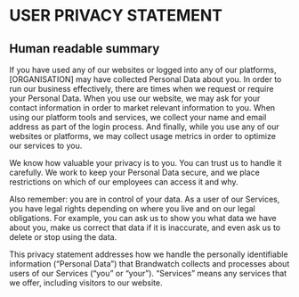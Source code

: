 # USER PRIVACY STATEMENT

## Human readable summary
If you have used any of our websites or logged into any of our platforms, [ORGANISATION] may have collected Personal Data about you. In order to run our business effectively, there are times when we request or require your Personal Data. When you use our website, we may ask for your contact information in order to market relevant information to you. When using our platform tools and services, we collect your name and email address as part of the login process. And finally, while you use any of our websites or platforms, we may collect usage metrics in order to optimize our services to you.

We know how valuable your privacy is to you. You can trust us to handle it carefully. We work to keep your Personal Data secure, and we place restrictions on which of our employees can access it and why.

Also remember: you are in control of your data. As a user of our Services, you have legal rights depending on where you live and on our legal obligations. For example, you can ask us to show you what data we have about you, make us correct that data if it is inaccurate, and even ask us to delete or stop using the data.

This privacy statement addresses how we handle the personally identifiable information (“Personal Data”) that Brandwatch collects and processes about users of our Services (“you” or “your”). “Services” means any services that we offer, including visitors to our website.
